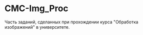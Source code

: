# CMC-Img_Proc
Часть заданий, сделанных при прохождении курса "Обработка изображений" в университете.
